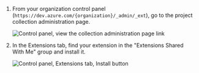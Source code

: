 1. From your organization control panel (```https://dev.azure.com/{organization}/_admin/_ext```), go to the project collection administration page. 

	![Control panel, view the collection administration page link](./_img/install/collection-page.png)

2. In the Extensions tab, find your extension in the "Extensions Shared With Me" group and install it.

	![Control panel, Extensions tab, Install button](./_img/install/install.png)


   
